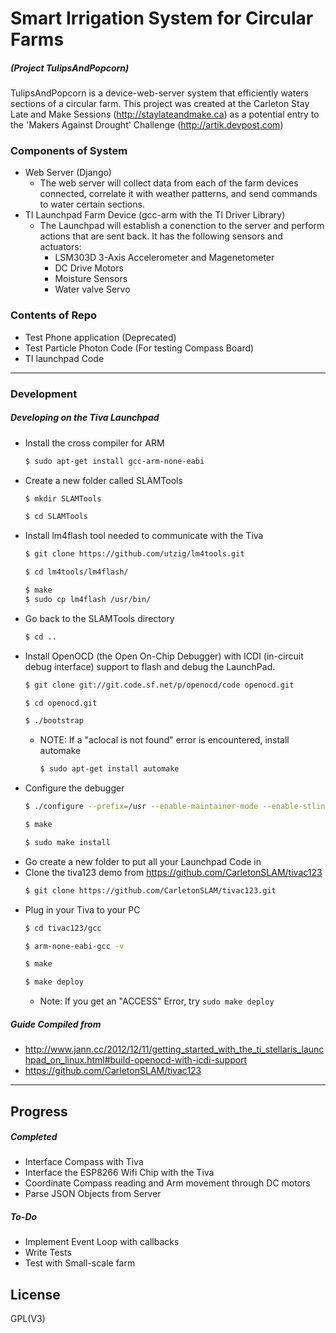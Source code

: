 # Smart Irrigation System for Circular Farms
##### (Project TulipsAndPopcorn)

TulipsAndPopcorn is a device-web-server system that efficiently waters sections of a circular farm. This project was created at the Carleton Stay Late and Make Sessions (http://staylateandmake.ca) as a potential entry to the 'Makers Against Drought' Challenge (http://artik.devpost.com)


### Components of System
  - Web Server (Django)
    - The web server will collect data from each of the farm devices connected, correlate it with weather patterns, and send commands to water certain sections.
  - TI Launchpad Farm Device (gcc-arm with the TI Driver Library)
    - The Launchpad will establish a conenction to the server and perform actions that are sent back. It has the following sensors and actuators:
        - LSM303D 3-Axis Accelerometer and Magenetometer
        - DC Drive Motors
        - Moisture Sensors
        - Water valve Servo

### Contents of Repo
  - Test Phone application (Deprecated)
  - Test Particle Photon Code (For testing Compass Board)
  - TI launchpad Code


---

### Development

##### Developing on the Tiva Launchpad
- Install the cross compiler for ARM
    ```sh
    $ sudo apt-get install gcc-arm-none-eabi
    ```
- Create a new folder called SLAMTools
    ```sh
    $ mkdir SLAMTools
    ```
    ```sh
    $ cd SLAMTools
    ```
- Install lm4flash tool needed to communicate with the Tiva
    ```sh
    $ git clone https://github.com/utzig/lm4tools.git
    ```
    ```sh
    $ cd lm4tools/lm4flash/
    ```
    ```sh
    $ make
    $ sudo cp lm4flash /usr/bin/
    ```
- Go back to the SLAMTools directory
    ```sh
    $ cd ..
    ```
- Install OpenOCD (the Open On-Chip Debugger) with ICDI (in-circuit debug interface) support to flash and debug the LaunchPad.
    ```sh
    $ git clone git://git.code.sf.net/p/openocd/code openocd.git
    ```
    ```sh
    $ cd openocd.git
    ```
    ```sh
    $ ./bootstrap
    ```
    - NOTE: If a "aclocal is not found" error is encountered, install automake
        ```sh
        $ sudo apt-get install automake
        ```
- Configure the debugger
    ```sh
    $ ./configure --prefix=/usr --enable-maintainer-mode --enable-stlink --enable-ti-icdi
    ```
    ```sh
    $ make
    ```
    ```sh
    $ sudo make install
    ```
- Go create a new folder to put all your Launchpad Code in
- Clone the tiva123 demo from https://github.com/CarletonSLAM/tivac123
    ```sh
    $ git clone https://github.com/CarletonSLAM/tivac123.git
    ```
- Plug in your Tiva to your PC
    ```sh
    $ cd tivac123/gcc
    ```
    ```sh
    $ arm-none-eabi-gcc -v
    ```
    ```sh
    $ make
    ```
    ```sh
    $ make deploy
    ```
    - Note: If you get an "ACCESS" Error, try ```sudo make deploy```
##### Guide Compiled from
- http://www.jann.cc/2012/12/11/getting_started_with_the_ti_stellaris_launchpad_on_linux.html#build-openocd-with-icdi-support
- https://github.com/CarletonSLAM/tivac123

---
## Progress
##### Completed
 - Interface Compass with Tiva
 - Interface the ESP8266 Wifi Chip with the Tiva
 - Coordinate Compass reading and Arm movement through DC motors
 - Parse JSON Objects from Server

##### To-Do
 - Implement Event Loop with callbacks
 - Write Tests
 - Test with Small-scale farm

License
----

GPL(V3)
